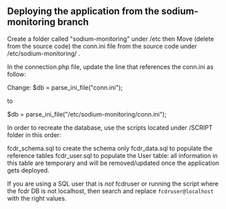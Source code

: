<h2>Deploying the application from the sodium-monitoring branch</h2>

Create a folder called "sodium-monitoring" under /etc then
Move (delete from the source code) the conn.ini file from the source code under /etc/sodium-monitoring/ .

In the connection.php file, update the line that references the conn.ini as follow:

Change: $db = parse_ini_file("conn.ini");

to

$db = parse_ini_file("/etc/sodium-monitoring/conn.ini");

In order to recreate the database, use the scripts located under /SCRIPT folder in this order:


fcdr_schema.sql to create the schema only
fcdr_data.sql to populate the reference tables 
fcdr_user.sql to populate the User table: all information in this table are temporary and will be removed/updated once the application gets deployed. 

If you are using a SQL user that is *not* fcdruser or running the script where the fcdr DB is not localhost, then search and replace `fcdruser@localhost` with the right values. 
